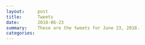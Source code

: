 ```yaml
---
layout:     post
title:      Tweets
date:       2018-06-23
summary:    These are the tweets for June 23, 2018.
categories:
---
```



